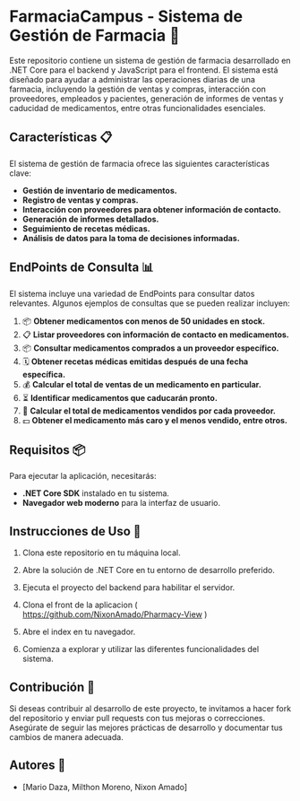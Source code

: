 # FarmaciaCampus - Sistema de Gestión de Farmacia 💊

Este repositorio contiene un sistema de gestión de farmacia desarrollado en .NET Core para el backend y JavaScript para el frontend. El sistema está diseñado para ayudar a administrar las operaciones diarias de una farmacia, incluyendo la gestión de ventas y compras, interacción con proveedores, empleados y pacientes, generación de informes de ventas y caducidad de medicamentos, entre otras funcionalidades esenciales.

## Características 📋

El sistema de gestión de farmacia ofrece las siguientes características clave:

- **Gestión de inventario de medicamentos.**
- **Registro de ventas y compras.**
- **Interacción con proveedores para obtener información de contacto.**
- **Generación de informes detallados.**
- **Seguimiento de recetas médicas.**
- **Análisis de datos para la toma de decisiones informadas.**

## EndPoints de Consulta 📊

El sistema incluye una variedad de EndPoints para consultar datos relevantes. Algunos ejemplos de consultas que se pueden realizar incluyen:

1. 📦 **Obtener medicamentos con menos de 50 unidades en stock.**
2. 📋 **Listar proveedores con información de contacto en medicamentos.**
3. 📦 **Consultar medicamentos comprados a un proveedor específico.**
4. 🗓️ **Obtener recetas médicas emitidas después de una fecha específica.**
5. 💰 **Calcular el total de ventas de un medicamento en particular.**
6. ⏳ **Identificar medicamentos que caducarán pronto.**
7. 💼 **Calcular el total de medicamentos vendidos por cada proveedor.**
8. 💵 **Obtener el medicamento más caro y el menos vendido, entre otros.**

## Requisitos 📦

Para ejecutar la aplicación, necesitarás:

- **.NET Core SDK** instalado en tu sistema.
- **Navegador web moderno** para la interfaz de usuario.

## Instrucciones de Uso 🚀

1. Clona este repositorio en tu máquina local.

2. Abre la solución de .NET Core en tu entorno de desarrollo preferido.

3. Ejecuta el proyecto del backend para habilitar el servidor.

4. Clona el front de la aplicacion ( https://github.com/NixonAmado/Pharmacy-View )

5. Abre el index en tu navegador.

6. Comienza a explorar y utilizar las diferentes funcionalidades del sistema.

## Contribución 🤝

Si deseas contribuir al desarrollo de este proyecto, te invitamos a hacer fork del repositorio y enviar pull requests con tus mejoras o correcciones. Asegúrate de seguir las mejores prácticas de desarrollo y documentar tus cambios de manera adecuada.

## Autores 👥

- [Mario Daza, Milthon Moreno, Nixon Amado]

